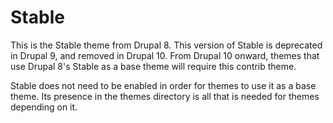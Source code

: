 # Stable

This is the Stable theme from Drupal 8. This version of Stable is deprecated in
Drupal 9, and removed in Drupal 10. From Drupal 10 onward, themes that use
Drupal 8's Stable as a base theme will require this contrib theme. 

Stable does not need to be enabled in order for themes to use it as a base
theme. Its presence in the themes directory is all that is needed for themes
depending on it. 
